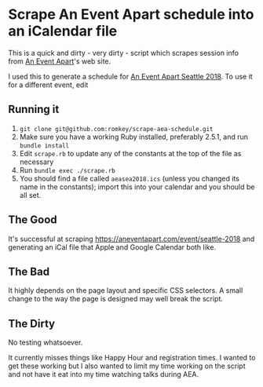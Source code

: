 # Scrape An Event Apart schedule into an iCalendar file

This is a quick and dirty - very dirty - script which scrapes session info from [An Event Apart](https://aneventapart)'s web site.

I used this to generate a schedule for [An Event Apart Seattle 2018](https://aneventapart.com/event/seattle-2018). To use it for a different event, edit

## Running it

1. `git clone git@github.com:romkey/scrape-aea-schedule.git`
2. Make sure you have a working Ruby installed, preferably 2.5.1, and run `bundle install`
3. Edit `scrape.rb` to update any of the constants at the top of the file as necessary
4. Run `bundle exec ./scrape.rb`
5. You should find a file called `aeasea2018.ics` (unless you changed its name in the constants); import this into your calendar and you should be all set.

## The Good

It's successful at scraping https://aneventapart.com/event/seattle-2018 and generating an iCal file that Apple and Google Calendar both like.

## The Bad

It highly depends on the page layout and specific CSS selectors. A small change to the way the page is designed may well break the script.

## The Dirty

No testing whatsoever.

It currently misses things like Happy Hour and registration times. I wanted to get these working but I also wanted to limit my time working on the script and not have it eat into my time watching talks during AEA.

